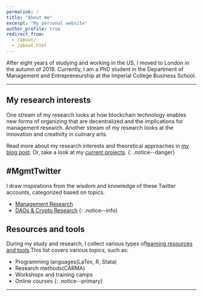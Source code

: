 ```yaml
---
permalink: /
title: "About me"
excerpt: "My personal website"
author_profile: true
redirect_from:
  - /about/
  - /about.html
---
```


After eight years of studying and working in the US, I moved to London in the autumn of 2019. Currently, I am a PhD student in the Department of Management and Entrepreneurship at the Imperial College Business School.

-----
My research interests
-----
One stream of my research looks at how blockchain technology enables new forms of organizing that are decentralized and the implications for management research. Another stream of my research looks at the innovation and creativity in culinary arts.

Read more about my research interests and theoretical approaches in [my blog post](/posts/2019/12/so-what-do-you-study/). Or, take a look at my [current projects](/portfolio/).
{: .notice--danger}

\#MgmtTwitter
-----
I draw inspirations from the wisdom and knowledge of these Twitter accounts, categorized based on topics.  

* [Management Research](http://linxule.com/twitter1/)
* [DAOs & Crypto Research](http://linxule.com/twitter2/)
{: .notice--info}

Resources and tools
-----
During my study and research, I collect various types of[learning resources and tools](https://www.notion.so/linxule/Learning-Resources-and-tools-7ada6088f41745a8989ff86259884c7c).This list covers various topics, such as:

* Programming languages(LaTex, R, Stata)
* Research methods(CARMA)
* Workshops and training camps
* Online courses
{: .notice--primary}

------
